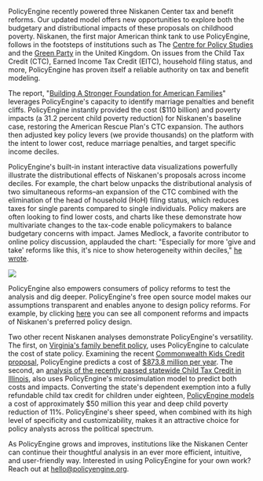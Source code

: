 PolicyEngine recently powered three Niskanen Center tax and benefit reforms. Our updated model offers new opportunities to explore both the budgetary and distributional impacts of these proposals on childhood poverty. Niskanen, the first major American think tank to use PolicyEngine, follows in the footsteps of institutions such as The [Centre for Policy Studies](https://cps.org.uk/research/national-insurance-a-plan-to-blunt-the-pain/_) and the [Green Party](https://martin-farley.medium.com/poverty-buster-the-impact-of-the-2019-green-party-manifesto-on-household-incomes-and-equality-9663c39b783b) in the United Kingdom. On issues from the Child Tax Credit (CTC), Earned Income Tax Credit (EITC), household filing status, and more, PolicyEngine has proven itself a reliable authority on tax and benefit modeling.

The report, "[Building A Stronger Foundation for American Families](https://www.niskanencenter.org/wp-content/uploads/2024/03/Building-a-stronger-foundation-for-American-families-.pdf)" leverages PolicyEngine's capacity to identify marriage penalties and benefit cliffs. PolicyEngine instantly provided the cost ($110 billion) and poverty impacts (a 31.2 percent child poverty reduction) for Niskanen's baseline case, restoring the American Rescue Plan's CTC expansion. The authors then adjusted key policy levers (we provide thousands) on the platform with the intent to lower cost, reduce marriage penalties, and target specific income deciles.

PolicyEngine's built-in instant interactive data visualizations powerfully illustrate the distributional effects of Niskanen's proposals across income deciles. For example, the chart below unpacks the distributional analysis of two simultaneous reforms–an expansion of the CTC combined with the elimination of the head of household (HoH) filing status, which reduces taxes for single parents compared to single individuals. Policy makers are often looking to find lower costs, and charts like these demonstrate how multivariate changes to the tax-code enable policymakers to balance budgetary concerns with impact. James Medlock, a favorite contributor to online policy discussion, applauded the chart: "Especially for more 'give and take' reforms like this, it's nice to show heterogeneity within deciles," [he wrote](https://x.com/jdcmedlock/status/1772638537059377660).

![](images/posts/niskanen_center_analysis/ctc_graph.png)

PolicyEngine also empowers consumers of policy reforms to test the analysis and dig deeper. PolicyEngine's free open source model makes our assumptions transparent and enables anyone to design policy reforms. For example, by clicking [here](https://policyengine.org/us/policy?focus=policyOutput.policyBreakdown&reform=47843&region=enhanced_) you can see all component reforms and impacts of Niskanen's preferred policy design.

Two other recent Niskanen analyses demonstrate PolicyEngine's versatility. The first, on [Virginia's family benefit policy](https://www.niskanencenter.org/options-for-virginia-to-reform-its-family-tax-benefits/), uses PolicyEngine to calculate the cost of state policy. Examining the recent [Commonwealth Kids Credit proposal](https://thecommonwealthinstitute.org/research/support-virginia-families-through-a-commonwealth-kids-credit/), PolicyEngine predicts a cost of [$873.8 million per year](https://policyengine.org/us/policy?focus=policyOutput.netIncome&reform=32868&region=va&timePeriod=2023&baseline=2). The second, an [analysis of the recently passed statewide Child Tax Credit in Illinois](https://www.niskanencenter.org/a-missed-opportunity-to-get-illinois-ctc-right/), also uses PolicyEngine's microsimulation model to predict both costs and impacts. Converting the state's dependent exemption into a fully refundable child tax credit for children under eighteen, [PolicyEngine models](https://policyengine.org/us/policy?focus=policyOutput.povertyImpact.deep.byAge&reform=57128&region=il&timePeriod=2024&baseline=2) a cost of approximately $50 million this year and deep child poverty reduction of 11%. PolicyEngine's sheer speed, when combined with its high level of specificity and customizability, makes it an attractive choice for policy analysts across the political spectrum.

As PolicyEngine grows and improves, institutions like the Niskanen Center can continue their thoughtful analysis in an ever more efficient, intuitive, and user-friendly way. Interested in using PolicyEngine for your own work? Reach out at [hello@policyengine.org](mailto:hello@policyengine.org).
